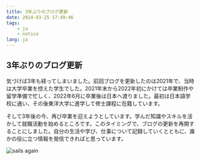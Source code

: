 ```yaml
---
title: 3年ぶりのブログ更新
date: 2024-03-25 17:49:46
tags: 
    - ja
    - notice
lang: ja
---
```


## 3年ぶりのブログ更新

気づけば3年も経ってしまいました。前回ブログを更新したのは2021年で、当時は大学卒業を控えた学生でした。2021年末から2022年初にかけては卒業制作や留学準備で忙しく、2022年6月に卒業後は日本へ渡りました。最初は日本語学校に通い、その後東洋大学に進学して修士課程に在籍しています。

そして3年後の今、再び卒業を迎えようとしています。学んだ知識やスキルを活かして就職活動を始めるところです。このタイミングで、ブログの更新を再開することにしました。自分の生活や学び、仕事について記録していくとともに、誰かの役に立つ情報を発信できればと思っています。

![sails again](https://cdn.brightgames.top/wp-content/uploads/2018/10/CROSS-ROAD-%E3%82%AF%E3%83%AD%E3%82%B9-%E3%83%AD%E3%83%BC%E3%83%89-ONA-YT-1920x1080-x264-AAC_Moment.jpg)
